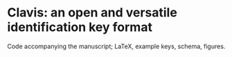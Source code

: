 # Clavis: an open and versatile identification key format

Code accompanying the manuscript; LaTeX, example keys, schema, figures.